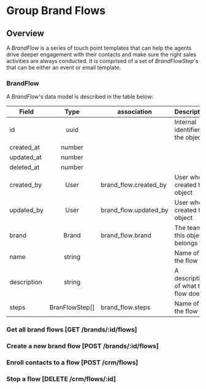 # Group Brand Flows

## Overview

A _BrandFlow_ is a series of touch point templates that can help the agents drive deeper engagement with their contacts and make sure the right sales activities are always conducted. It is comprised of a set of _BrandFlowStep_'s that can be either an event or email template.

### BrandFlow

A _BrandFlow_'s data model is described in the table below:

Field                   | Type           | association           | Description
------------------------|:--------------:|-----------------------|---------------------------------------
id                      | uuid           |                       | Internal identifier of the object
created_at              | number         |                       |
updated_at              | number         |                       |
deleted_at              | number         |                       |
created_by              | User           | brand_flow.created_by | User who created this object
updated_by              | User           | brand_flow.updated_by | User who created this object
brand                   | Brand          | brand_flow.brand      | The team this object belongs to
name                    | string         |                       | Name of the flow
description             | string         |                       | A description of what the flow does
steps                   | BranFlowStep[] | brand_flow.steps      | Name of the flow


### Get all brand flows [GET /brands/:id/flows]
<!-- include(tests/flow/getBrandFlows.md) -->

### Create a new brand flow [POST /brands/:id/flows]
<!-- include(tests/flow/addFlow.md) -->

### Enroll contacts to a flow [POST /crm/flows]
<!-- include(tests/flow/enroll.md) -->

### Stop a flow [DELETE /crm/flows/:id]
<!-- include(tests/flow/stop.md) -->

